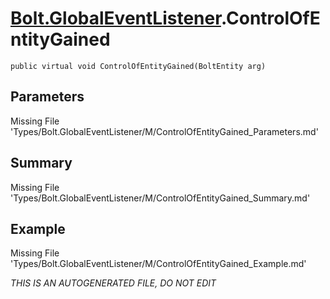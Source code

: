 # [Bolt.GlobalEventListener](Types/Bolt.GlobalEventListener.md).ControlOfEntityGained
`public virtual void ControlOfEntityGained(BoltEntity arg)`
## Parameters
Missing File 'Types/Bolt.GlobalEventListener/M/ControlOfEntityGained_Parameters.md'
## Summary
Missing File 'Types/Bolt.GlobalEventListener/M/ControlOfEntityGained_Summary.md'
## Example
Missing File 'Types/Bolt.GlobalEventListener/M/ControlOfEntityGained_Example.md'

*THIS IS AN AUTOGENERATED FILE, DO NOT EDIT*
